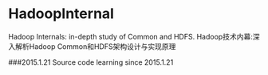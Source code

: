 # HadoopInternal
Hadoop Internals: in-depth study of Common and HDFS.
Hadoop技术内幕:深入解析Hadoop Common和HDFS架构设计与实现原理

###2015.1.21
Source code learning since 2015.1.21
